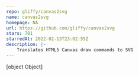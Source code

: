 ```yaml
---
repo: gliffy/canvas2svg
name: canvas2svg
homepage: NA
url: https://github.com/gliffy/canvas2svg
stars: 701
starredAt: 2022-02-13T23:02:55Z
description: |-
    Translates HTML5 Canvas draw commands to SVG
---
```


[object Object]
